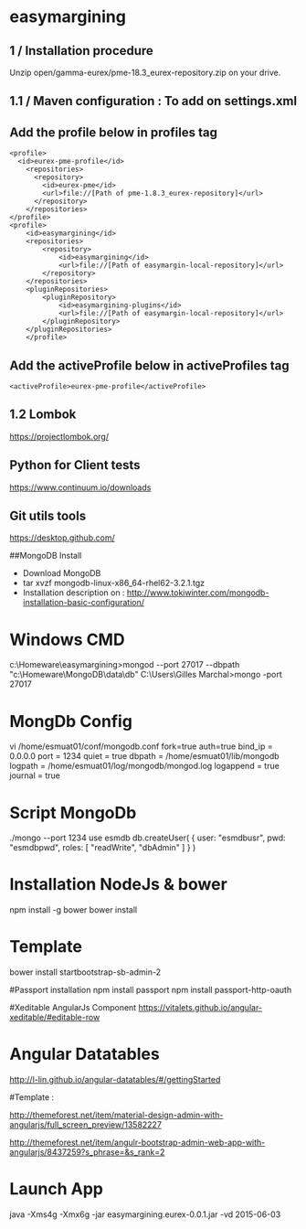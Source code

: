 # easymargining

## 1 / Installation procedure

Unzip open/gamma-eurex/pme-18.3_eurex-repository.zip on your drive.

## 1.1 / Maven configuration : To add on settings.xml
## Add the profile below in profiles tag
	<profile>
      <id>eurex-pme-profile</id>
        <repositories>
          <repository>
            <id>eurex-pme</id>
            <url>file://[Path of pme-1.8.3_eurex-repository]</url>
          </repository>
        </repositories>
    </profile>
    <profile>
        <id>easymargining</id>
        <repositories>
            <repository>
                <id>easymargining</id>
                <url>file://[Path of easymargin-local-repository]</url>
            </repository>
        </repositories>
        <pluginRepositories>
            <pluginRepository>
                <id>easymargining-plugins</id>
                <url>file://[Path of easymargin-local-repository]</url>
            </pluginRepository>
        </pluginRepositories>
    	</profile>
## Add the activeProfile below in activeProfiles tag
    <activeProfile>eurex-pme-profile</activeProfile>

## 1.2 Lombok
https://projectlombok.org/

## Python for Client tests
https://www.continuum.io/downloads

## Git utils tools
https://desktop.github.com/


##MongoDB Install
- Download MongoDB
- tar xvzf mongodb-linux-x86_64-rhel62-3.2.1.tgz
- Installation description on : http://www.tokiwinter.com/mongodb-installation-basic-configuration/

# Windows CMD
c:\Homeware\easymargining>mongod --port 27017 --dbpath "c:\\Homeware\\MongoDB\\data\\db"
C:\Users\Gilles Marchal>mongo -port 27017

# MongDb Config
vi /home/esmuat01/conf/mongodb.conf
fork=true
auth=true
bind_ip = 0.0.0.0
port = 1234
quiet = true
dbpath = /home/esmuat01/lib/mongodb
logpath = /home/esmuat01/log/mongodb/mongod.log
logappend = true
journal = true

# Script MongoDb
./mongo --port 1234
use esmdb
db.createUser(
   {
     user: "esmdbusr",
     pwd: "esmdbpwd",
     roles: [ "readWrite", "dbAdmin" ]
   }
)

# Installation NodeJs & bower 
npm install -g bower
bower install

# Template 
bower install startbootstrap-sb-admin-2

#Passport installation
npm install passport
npm install passport-http-oauth


#Xeditable AngularJs Component
https://vitalets.github.io/angular-xeditable/#editable-row
# Angular Datatables
http://l-lin.github.io/angular-datatables/#/gettingStarted


#Template :

http://themeforest.net/item/material-design-admin-with-angularjs/full_screen_preview/13582227

http://themeforest.net/item/angulr-bootstrap-admin-web-app-with-angularjs/8437259?s_phrase=&s_rank=2

# Launch App

java -Xms4g -Xmx6g -jar easymargining.eurex-0.0.1.jar -vd 2015-06-03